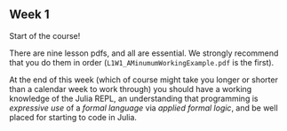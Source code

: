 ## Week 1

Start of the course!

There are nine lesson pdfs, and all are essential. We strongly recommend that you do them in order (`L1W1_AMinumumWorkingExample.pdf` is the first).

At the end of this week (which of course might take you longer or shorter than a calendar week to work through) you should have a working knowledge of the Julia REPL, an understanding that programming is *expressive use* of a *formal language* via *applied formal logic*, and be well placed for starting to code in Julia.
